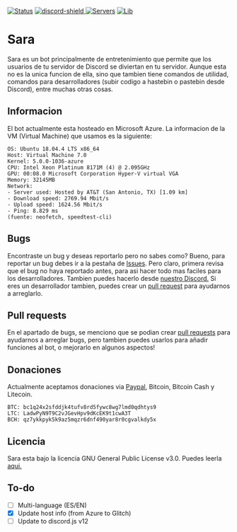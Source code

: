 [discord-invite]: https://discord.gg/GRTRyWu
[discord-shield]: https://img.shields.io/discord/599478011926020116?color=blue&label=Discord&logo=Discord&logoColor=white
[![Status](https://top.gg/api/widget/status/549379358914248724.svg)](https://top.gg/bot/549379358914248724)
[ ![discord-shield][] ][discord-invite]
[![Servers](https://top.gg/api/widget/servers/549379358914248724.svg)](https://top.gg/bot/549379358914248724)
[![Lib](https://top.gg/api/widget/lib/549379358914248724.svg)](https://top.gg/bot/549379358914248724)

# Sara
Sara es un bot principalmente de entretenimiento que permite que los usuarios de tu servidor de Discord se diviertan en tu servidor. Aunque esta no es la unica funcion de ella, sino que tambien tiene comandos de utilidad, comandos para desarrolladores (subir codigo a hastebin o pastebin desde Discord), entre muchas otras cosas.
## Informacion
El bot actualmente esta hosteado en Microsoft Azure. La informacion de la VM (Virtual Machine) que usamos es la siguiente:
```
OS: Ubuntu 18.04.4 LTS x86_64
Host: Virtual Machine 7.0
Kernel: 5.0.0-1036-azure
CPU: Intel Xeon Platinum 8171M (4) @ 2.095GHz
GPU: 00:08.0 Microsoft Corporation Hyper-V virtual VGA
Memory: 32145MB
Network:
- Server used: Hosted by AT&T (San Antonio, TX) [1.09 km]
- Download speed: 2769.94 Mbit/s
- Upload speed: 1624.56 Mbit/s
- Ping: 8.829 ms
(fuente: neofetch, speedtest-cli)
```
## Bugs
Encontraste un bug y deseas reportarlo pero no sabes como? Bueno, para reportar un bug debes ir a la pestaña de [Issues](https://github.com/Pabszito/Sara/issues). Pero claro, primera revisa que el bug no haya reportado antes, para asi hacer todo mas faciles para los desarrolladores. Tambien puedes hacerlo desde [nuestro Discord.](https://discord.gg/kG4QZZU)
Si eres un desarrollador tambien, puedes crear un [pull request](https://github.com/Pabszito/Sara/pulls) para ayudarnos a arreglarlo.
## Pull requests
En el apartado de bugs, se menciono que se podian crear [pull requests](https://github.com/Pabszito/Sara/pulls) para ayudarnos a arreglar bugs, pero tambien puedes usarlos para añadir funciones al bot, o mejorarlo en algunos aspectos!
## Donaciones
Actualmente aceptamos donaciones via [Paypal](https://paypal.me/Pabszito), Bitcoin, Bitcoin Cash y Litecoin.
```
BTC: bc1q24x2sfddjk4tufv8rd5fywc8wg7lmd0qdhtys9
LTC: LadwPyN9T9C2vJGevHpv9dKcEK9t1cwA3T
BCH: qz7ykkpyk5k9az5mqzr6dnf490yar8r0cgvalkdy5x
```
## Licencia
Sara esta bajo la licencia GNU General Public License v3.0. Puedes leerla [aqui.](https://github.com/Pabszito/Sara/blob/master/LICENSE)
## To-do
- [ ] Multi-language (ES/EN)
- [x] Update host info (from Azure to Glitch)
- [ ] Update to discord.js v12
